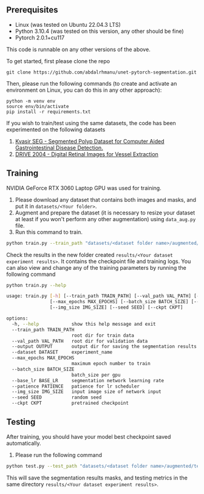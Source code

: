## Prerequisites
- Linux (was tested on Ubuntu 22.04.3 LTS)
- Python 3.10.4 (was tested on this version, any other should be fine)
- Pytorch 2.0.1+cu117

This code is runnable on any other versions of the above.

To get started, first please clone the repo
```
git clone https://github.com/abdalrhmanu/unet-pytorch-segmentation.git
```
Then, please run the following commands (to create and activate an environment on Linux, you can do this in any other approach):
```
python -m venv env
source env/bin/activate
pip install -r requirements.txt
```

If you wish to train/test using the same datasets, the code has been experimented on the following datasets
1. <a href="https://datasets.simula.no/kvasir-seg/" target="_blank">Kvasir SEG - Segmented Polyp Dataset for Computer Aided Gastrointestinal Disease Detection.</a>
2. <a href="https://www.kaggle.com/datasets/zionfuo/drive2004">DRIVE 2004 - Digital Retinal Images for Vessel Extraction</a>


## Training
NVIDIA GeForce RTX 3060 Laptop GPU was used for training.
1. Please download any dataset that contains both images and masks, and put it in `datasets/<Your folder>`.
2. Augment and prepare the dataset (it is necessary to resize your dataset at least if you won't perform any other augmentation) using `data_aug.py` file.
3. Run this command to train.
```bash
python train.py --train_path "datasets/<dataset folder name>/augmented/train" --val_path "datasets/<dataset-folder-name>/augmented/val"  --dataset "<dataset name>"
```
Check the results in the new folder created `results/<Your dataset experiment results>`. It contains the checkpoint file and training logs. You can also view and change any of the training parameters by running the following command
```bash
python train.py --help

usage: train.py [-h] [--train_path TRAIN_PATH] [--val_path VAL_PATH] [--output OUTPUT] [--dataset DATASET]
                [--max_epochs MAX_EPOCHS] [--batch_size BATCH_SIZE] [--base_lr BASE_LR] [--patience PATIENCE]
                [--img_size IMG_SIZE] [--seed SEED] [--ckpt CKPT]

options:
  -h, --help            show this help message and exit
  --train_path TRAIN_PATH
                        root dir for train data
  --val_path VAL_PATH   root dir for validation data
  --output OUTPUT       output dir for saving the segmentation results
  --dataset DATASET     experiment_name
  --max_epochs MAX_EPOCHS
                        maximum epoch number to train
  --batch_size BATCH_SIZE
                        batch_size per gpu
  --base_lr BASE_LR     segmentation network learning rate
  --patience PATIENCE   patience for lr scheduler
  --img_size IMG_SIZE   input image size of network input
  --seed SEED           random seed
  --ckpt CKPT           pretrained checkpoint
```

## Testing
After training, you should have your model best checkpoint saved automatically.  
1. Please run the following command 
```bash
python test.py --test_path "datasets/<dataset folder name>/augmented/test" --ckpt "results/<Your dataset experiment results>/checkpoints/<checkpoint file name>.pth"
```
This will save the segmentation results masks, and testing metrics in the same directory `results/<Your dataset experiment results>`.
